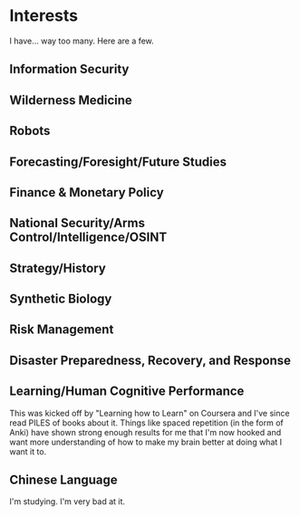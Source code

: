 # Interests

I have... way too many. Here are a few.


## Information Security

## Wilderness Medicine

## Robots

## Forecasting/Foresight/Future Studies

## Finance & Monetary Policy

## National Security/Arms Control/Intelligence/OSINT

## Strategy/History

## Synthetic Biology

## Risk Management

## Disaster Preparedness, Recovery, and Response

## Learning/Human Cognitive Performance

This was kicked off by "Learning how to Learn" on Coursera and I've since read PILES of books about it. Things like spaced repetition (in the form of Anki) have shown strong enough results for me that I'm now hooked and want more understanding of how to make my brain better at doing what I want it to.

## Chinese Language

I'm studying. I'm very bad at it.
